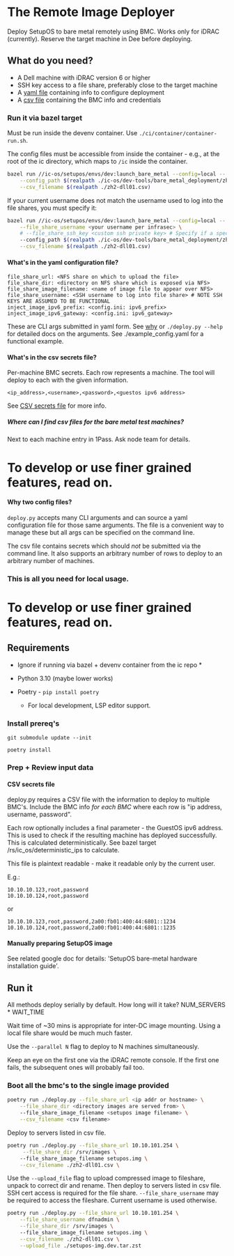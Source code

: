 # The Remote Image Deployer

Deploy SetupOS to bare metal remotely using BMC. 
Works only for iDRAC (currently). 
Reserve the target machine in Dee before deploying. 


## What do you need?

* A Dell machine with iDRAC version 6 or higher
* SSH key access to a file share, preferably close to the target machine
* A [yaml file](#whats-in-the-yaml-configuration-file) containing info to configure deployment
* A [csv file](#whats-in-the-csv-secrets-file) containing the BMC info and credentials


### Run it via bazel target 
    
Must be run inside the devenv container. Use `./ci/container/container-run.sh`.

The config files must be accessible from inside the container - e.g., at the root of the ic directory, which maps to `/ic` inside the container.

```bash
bazel run //ic-os/setupos/envs/dev:launch_bare_metal --config=local -- \
    --config_path $(realpath ./ic-os/dev-tools/bare_metal_deployment/zh2-dll01.yaml) \
    --csv_filename $(realpath ./zh2-dll01.csv)
```

If your current username does not match the username used to log into the file shares, you must specify it:
```bash
bazel run //ic-os/setupos/envs/dev:launch_bare_metal --config=local -- \
    --file_share_username <your username per infrasec> \
    # --file_share_ssh_key <custom ssh private key> # Specify if a special ssh key is needed \
    --config_path $(realpath ./ic-os/dev-tools/bare_metal_deployment/zh2-dll01.yaml) \
    --csv_filename $(realpath ./zh2-dll01.csv)
```


#### What's in the yaml configuration file? 

```
file_share_url: <NFS share on which to upload the file>
file_share_dir: <directory on NFS share which is exposed via NFS>
file_share_image_filename: <name of image file to appear over NFS>
file_share_username: <SSH username to log into file share> # NOTE SSH KEYS ARE ASSUMED TO BE FUNCTIONAL
inject_image_ipv6_prefix: <config.ini: ipv6_prefix>
inject_image_ipv6_gateway: <config.ini: ipv6_gateway>
```

These are CLI args submitted in yaml form. See [why](#why-two-config-files) or `./deploy.py --help` for detailed docs on the arguments.
See ./example_config.yaml for a functional example. 

#### What's in the csv secrets file? 

Per-machine BMC secrets. Each row represents a machine. The tool will deploy to each with the given information.

```
<ip_address>,<username>,<password>,<guestos ipv6 address>
```

See [CSV secrets file](#csv-secrets-file) for more info. 

##### Where can I find csv files for the bare metal test machines?

Next to each machine entry in 1Pass. Ask node team for details.

# To develop or use finer grained features, read on.

#### Why two config files?
    
`deploy.py` accepts many CLI arguments and can source a yaml configuration file for those same arguments. The file is a convenient way to manage these but all args can be specified on the command line.

The csv file contains secrets which should _not_ be submitted via the command line. It also supports an arbitrary number of rows to deploy to an arbitrary number of machines. 


### This is all you need for local usage. 

# To develop or use finer grained features, read on.

## Requirements

* Ignore if running via bazel + devenv container from the ic repo *

* Python 3.10 (maybe lower works)
* Poetry - `pip install poetry` 
  * For local development, LSP editor support. 

### Install prereq's

`git submodule update --init`

`poetry install`

### Prep + Review input data

#### CSV secrets file

deploy.py requires a CSV file with the information to deploy to multiple BMC's. Include the BMC info _for each BMC_ where each row is "ip address, username, password".

Each row optionally includes a final parameter - the GuestOS ipv6 address. This is used to check if the resulting machine has deployed successfully. This is calculated deterministically. See bazel target /rs/ic_os/deterministic_ips to calculate.

This file is plaintext readable - make it readable only by the current user.

E.g.:
```csv
10.10.10.123,root,password
10.10.10.124,root,password
```

or

```csv
10.10.10.123,root,password,2a00:fb01:400:44:6801::1234
10.10.10.124,root,password,2a00:fb01:400:44:6801::1235
```

#### Manually preparing SetupOS image

See related google doc for details: 'SetupOS bare-metal hardware installation guide'.


## Run it 

All methods deploy serially by default. How long will it take? NUM_SERVERS * WAIT_TIME

Wait time of ~30 mins is appropriate for inter-DC image mounting. Using a local file share would be much much faster.

Use the `--parallel N` flag to deploy to N machines simultaneously.

Keep an eye on the first one via the iDRAC remote console. If the first one fails, the subsequent ones will probably fail too.


### Boot all the bmc's to the single image provided 

```bash
poetry run ./deploy.py --file_share_url <ip addr or hostname> \
    --file_share_dir <directory images are served from> \ 
    --file_share_image_filename <setupos image filename> \
    --csv_filename <csv filename>
```

Deploy to servers listed in csv file.
```bash
poetry run ./deploy.py --file_share_url 10.10.101.254 \
     --file_share_dir /srv/images \ 
    --file_share_image_filename setupos.img \
    --csv_filename ./zh2-dll01.csv \
```

Use the `--upload_file` flag to upload compressed image to fileshare, unpack to correct dir and rename. Then deploy to servers listed in csv file. SSH cert access is required for the file share. `--file_share_username` may be required to access the fileshare. Current username is used otherwise.
```bash
poetry run ./deploy.py --file_share_url 10.10.101.254 \
    --file_share_username dfnadmin \
    --file_share_dir /srv/images \ 
    --file_share_image_filename setupos.img \
    --csv_filename ./zh2-dll01.csv \
    --upload_file ./setupos-img.dev.tar.zst
```
